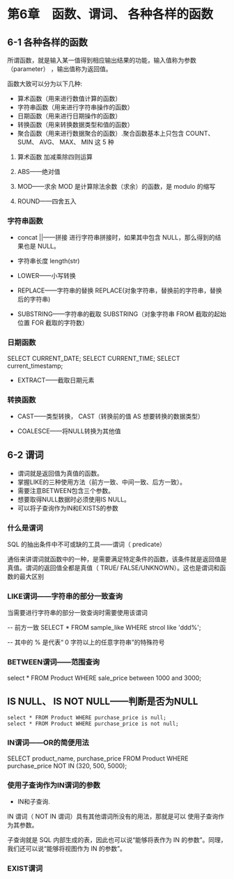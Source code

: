 # 第6章　函数、谓词、 各种各样的函数

## 6-1 各种各样的函数
所谓函数，就是输入某一值得到相应输出结果的功能，输入值称为参数（parameter） ，输出值称为返回值。

函数大致可以分为以下几种:
- 算术函数（用来进行数值计算的函数）
- 字符串函数（用来进行字符串操作的函数）
- 日期函数（用来进行日期操作的函数）
- 转换函数（用来转换数据类型和值的函数）
- 聚合函数（用来进行数据聚合的函数）.聚合函数基本上只包含 COUNT、 SUM、 AVG、 MAX、 MIN 这 5 种

1. 算术函数
加减乘除四则运算    

2. ABS——绝对值

3. MOD——求余
MOD 是计算除法余数（求余）的函数，是 modulo 的缩写

4. ROUND——四舍五入


### 字符串函数
- concat ||——拼接
进行字符串拼接时，如果其中包含 NULL，那么得到的结果也是 NULL。

- 字符串长度
length(str)

- LOWER——小写转换

- REPLACE——字符串的替换
REPLACE(对象字符串，替换前的字符串，替换后的字符串)

- SUBSTRING——字符串的截取
SUBSTRING（对象字符串 FROM 截取的起始位置 FOR 截取的字符数）


### 日期函数

SELECT CURRENT_DATE;
SELECT CURRENT_TIME;
SELECT current_timestamp;

- EXTRACT——截取日期元素

### 转换函数

- CAST——类型转换， CAST（转换前的值 AS 想要转换的数据类型）

- COALESCE——将NULL转换为其他值


## 6-2 谓词
- 谓词就是返回值为真值的函数。
- 掌握LIKE的三种使用方法（前方一致、中间一致、后方一致）。
- 需要注意BETWEEN包含三个参数。
- 想要取得NULL数据时必须使用IS NULL。
- 可以将子查询作为IN和EXISTS的参数


### 什么是谓词
 SQL 的抽出条件中不可或缺的工具——谓词（ predicate）
 
 通俗来讲谓词就函数中的一种，是需要满足特定条件的函数，该条件就是返回值是真值。谓词的返回值全都是真值（ TRUE/ FALSE/UNKNOWN）。这也是谓词和函数的最大区别

### LIKE谓词——字符串的部分一致查询
当需要进行字符串的部分一致查询时需要使用该谓词

-- 前方一致
SELECT * FROM sample_like WHERE strcol like 'ddd%';

-- 其中的 % 是代表“ 0 字符以上的任意字符串”的特殊符号

### BETWEEN谓词——范围查询
select * FROM Product WHERE sale_price between 1000 and 3000;

## IS NULL、 IS NOT NULL——判断是否为NULL
```
select * FROM Product WHERE purchase_price is null;
select * FROM Product WHERE purchase_price is not null;
```

### IN谓词——OR的简便用法

SELECT product_name, purchase_price
FROM Product
WHERE purchase_price NOT IN (320, 500, 5000);

### 使用子查询作为IN谓词的参数

- IN和子查询.

IN 谓词（ NOT IN 谓词）具有其他谓词所没有的用法，那就是可以
使用子查询作为其参数。

子查询就是 SQL 内部生成的表，因此也可以说“能够将表作为 IN 的参数”。同理，我们还可以说“能够将视图作为 IN 的参数”。


### EXIST谓词